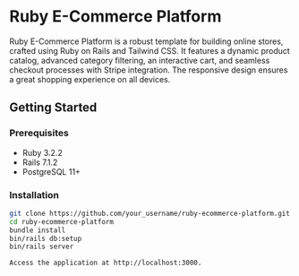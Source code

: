# Ruby E-Commerce Platform

Ruby E-Commerce Platform is a robust template for building online stores, crafted using Ruby on Rails and Tailwind CSS. It features a dynamic product catalog, advanced category filtering, an interactive cart, and seamless checkout processes with Stripe integration. The responsive design ensures a great shopping experience on all devices.

## Getting Started

### Prerequisites
- Ruby 3.2.2
- Rails 7.1.2
- PostgreSQL 11+

### Installation
```bash
git clone https://github.com/your_username/ruby-ecommerce-platform.git
cd ruby-ecommerce-platform
bundle install
bin/rails db:setup
bin/rails server

Access the application at http://localhost:3000.
```

